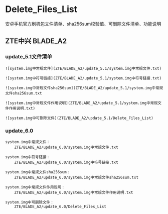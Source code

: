 # Delete_Files_List
安卓手机官方刷机包文件清单、sha256sum校验值、可删除文件清单、功能说明

## ZTE中兴 BLADE_A2

### update_5.1文件清单

    ![system.img中常规文件](ZTE/BLADE_A2/update_5.1/system.img中常规文件.txt)

    ![system.img中符号链接](ZTE/BLADE_A2/update_5.1/system.img中符号链接.txt)

    ![system.img中常规文件sha256sum](ZTE/BLADE_A2/update_5.1/system.img中常规文件sha256sum.txt

    ![system.img中常规文件作用说明](ZTE/BLADE_A2/update_5.1/system.img中常规文件作用说明.txt)

    ![system.img中可删除文件](ZTE/BLADE_A2/update_5.1/Delete_Files_List)

### update_6.0

    system.img中常规文件：
        ZTE/BLADE_A2/update_6.0/system.img中常规文件.txt
        
    system.img中符号链接：
        ZTE/BLADE_A2/update_6.0/system.img中符号链接.txt
        
    system.img中常规文件sha256sum：
        ZTE/BLADE_A2/update_6.0/system.img中常规文件sha256sum.txt

    system.img中常规文件作用说明：
        ZTE/BLADE_A2/update_6.0/system.img中常规文件作用说明.txt

    system.img中可删除文件：
        ZTE/BLADE_A2/update_6.0/Delete_Files_List
